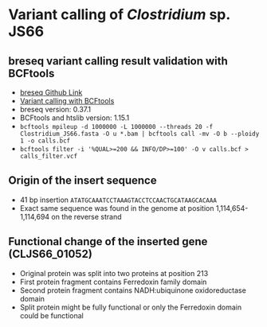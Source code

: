 # Variant calling of _Clostridium_ sp. JS66

## breseq variant calling result validation with BCFtools

* [breseq Github Link](https://github.com/barricklab/breseq)
* [Variant calling with BCFtools](https://samtools.github.io/bcftools/howtos/variant-calling.html)
* breseq version: 0.37.1
* BCFtools and htslib version: 1.15.1
* `bcftools mpileup -d 1000000 -L 1000000 --threads 20 -f Clostridium_JS66.fasta -O u *.bam | bcftools call -mv -O b --ploidy 1 -o calls.bcf`
* `bcftools filter -i '%QUAL>=200 && INFO/DP>=100' -O v calls.bcf > calls_filter.vcf`

## Origin of the insert sequence

* 41 bp insertion `ATATGCAAATCCTAAAGTACCTCCAACTGCATAAGCACAAA`
* Exact same sequence was found in the genome at position 1,114,654-1,114,694 on the reverse strand

## Functional change of the inserted gene (CLJS66_01052)

* Original protein was split into two proteins at position 213
* First protein fragment contains Ferredoxin family domain
* Second protein fragment contains NADH:ubiquinone oxidoreductase domain
* Split protein might be fully functional or only the Ferredoxin domain could be functional
